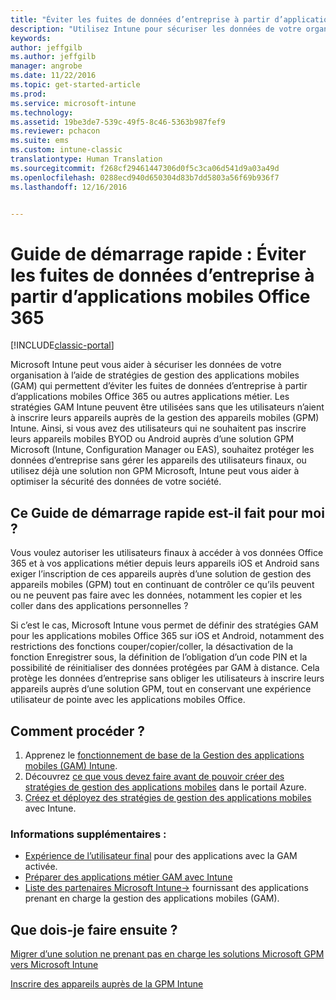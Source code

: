 ```yaml
---
title: "Éviter les fuites de données d’entreprise à partir d’applications mobiles Office 365 | Microsoft Docs"
description: "Utilisez Intune pour sécuriser les données de votre organisation avec des stratégies de gestion des applications mobiles (GAM) qui permettent d’éviter les fuites de données d’entreprise à partir d’applications mobiles Office 365 ou autres applications métier."
keywords: 
author: jeffgilb
ms.author: jeffgilb
manager: angrobe
ms.date: 11/22/2016
ms.topic: get-started-article
ms.prod: 
ms.service: microsoft-intune
ms.technology: 
ms.assetid: 19be3de7-539c-49f5-8c46-5363b987fef9
ms.reviewer: pchacon
ms.suite: ems
ms.custom: intune-classic
translationtype: Human Translation
ms.sourcegitcommit: f268cf29461447306d0f5c3ca06d541d9a03a49d
ms.openlocfilehash: 0288ecd940d650304d83b7dd5803a56f69b936f7
ms.lasthandoff: 12/16/2016


---
```


# <a name="quick-start-guide-prevent-company-data-leaks-from-office-365-mobile-apps"></a>Guide de démarrage rapide : Éviter les fuites de données d’entreprise à partir d’applications mobiles Office 365

[!INCLUDE[classic-portal](../includes/classic-portal.md)]

Microsoft Intune peut vous aider à sécuriser les données de votre organisation à l’aide de stratégies de gestion des applications mobiles (GAM) qui permettent d’éviter les fuites de données d’entreprise à partir d’applications mobiles Office 365 ou autres applications métier. Les stratégies GAM Intune peuvent être utilisées sans que les utilisateurs n’aient à inscrire leurs appareils auprès de la gestion des appareils mobiles (GPM) Intune. Ainsi, si vous avez des utilisateurs qui ne souhaitent pas inscrire leurs appareils mobiles BYOD ou Android auprès d’une solution GPM Microsoft (Intune, Configuration Manager ou EAS), souhaitez protéger les données d’entreprise sans gérer les appareils des utilisateurs finaux, ou utilisez déjà une solution non GPM Microsoft, Intune peut vous aider à optimiser la sécurité des données de votre société.   

## <a name="is-this-quick-start-guide-right-for-me"></a>Ce Guide de démarrage rapide est-il fait pour moi ?
Vous voulez autoriser les utilisateurs finaux à accéder à vos données Office 365 et à vos applications métier depuis leurs appareils iOS et Android sans exiger l’inscription de ces appareils auprès d’une solution de gestion des appareils mobiles (GPM) tout en continuant de contrôler ce qu’ils peuvent ou ne peuvent pas faire avec les données, notamment les copier et les coller dans des applications personnelles ?

Si c’est le cas, Microsoft Intune vous permet de définir des stratégies GAM pour les applications mobiles Office 365 sur iOS et Android, notamment des restrictions des fonctions couper/copier/coller, la désactivation de la fonction Enregistrer sous, la définition de l’obligation d’un code PIN et la possibilité de réinitialiser des données protégées par GAM à distance.  Cela protège les données d’entreprise sans obliger les utilisateurs à inscrire leurs appareils auprès d’une solution GPM, tout en conservant une expérience utilisateur de pointe avec les applications mobiles Office.

## <a name="how-do-i-do-it"></a>Comment procéder ?
1.    Apprenez le [fonctionnement de base de la Gestion des applications mobiles (GAM) Intune](/intune/deploy-use/protect-app-data-using-mobile-app-management-policies-with-microsoft-intune).
2.    Découvrez [ce que vous devez faire avant de pouvoir créer des stratégies de gestion des applications mobiles](/intune/deploy-use/get-ready-to-configure-mobile-app-management-policies-with-microsoft-intune) dans le portail Azure.
3.    [Créez et déployez des stratégies de gestion des applications mobiles](/intune/deploy-use/get-ready-to-configure-mobile-app-management-policies-with-microsoft-intune) avec Intune.

### <a name="additional-information"></a>Informations supplémentaires :
- [Expérience de l’utilisateur final](/intune/deploy-use/end-user-experience-for-mam-enabled-apps-with-microsoft-intune) pour des applications avec la GAM activée.
- [Préparer des applications métier GAM avec Intune](/intune/deploy-use/decide-how-to-prepare-apps-for-mobile-application-management-with-microsoft-intune)
- <a href="https://www.microsoft.com/en-us/cloud-platform/microsoft-intune-partners" target="_blank">Liste des partenaires Microsoft Intune&rarr;</a> fournissant des applications prenant en charge la gestion des applications mobiles (GAM).

## <a name="what-should-i-do-next"></a>Que dois-je faire ensuite ?
[Migrer d’une solution ne prenant pas en charge les solutions Microsoft GPM vers Microsoft Intune](/intune/deploy-use/migrate-to-intune)

[Inscrire des appareils auprès de la GPM Intune](/intune/deploy-use/enroll-devices-in-microsoft-intune)

